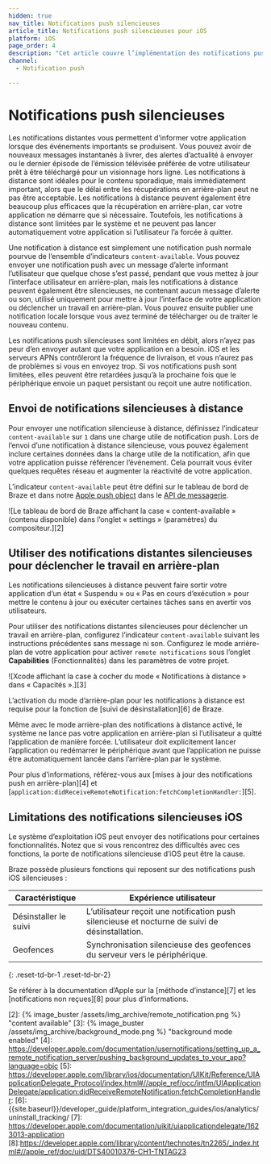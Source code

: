 ```yaml
---
hidden: true
nav_title: Notifications push silencieuses
article_title: Notifications push silencieuses pour iOS
platform: iOS
page_order: 4
description: "Cet article couvre l’implémentation des notifications push silencieuses dans votre application iOS."
channel:
  - Notification push

---
```


# Notifications push silencieuses

Les notifications distantes vous permettent d’informer votre application lorsque des événements importants se produisent. Vous pouvez avoir de nouveaux messages instantanés à livrer, des alertes d’actualité à envoyer ou le dernier épisode de l’émission télévisée préférée de votre utilisateur prêt à être téléchargé pour un visionnage hors ligne. Les notifications à distance sont idéales pour le contenu sporadique, mais immédiatement important, alors que le délai entre les récupérations en arrière-plan peut ne pas être acceptable. Les notifications à distance peuvent également être beaucoup plus efficaces que la récupération en arrière-plan, car votre application ne démarre que si nécessaire. Toutefois, les notifications à distance sont limitées par le système et ne peuvent pas lancer automatiquement votre application si l’utilisateur l’a forcée à quitter.

Une notification à distance est simplement une notification push normale pourvue de l’ensemble d’indicateurs `content-available`. Vous pouvez envoyer une notification push avec un message d’alerte informant l’utilisateur que quelque chose s’est passé, pendant que vous mettez à jour l’interface utilisateur en arrière-plan, mais les notifications à distance peuvent également être silencieuses, ne contenant aucun message d’alerte ou son, utilisé uniquement pour mettre à jour l’interface de votre application ou déclencher un travail en arrière-plan. Vous pouvez ensuite publier une notification locale lorsque vous avez terminé de télécharger ou de traiter le nouveau contenu.

Les notifications push silencieuses sont limitées en débit, alors n’ayez pas peur d’en envoyer autant que votre application en a besoin. iOS et les serveurs APNs contrôleront la fréquence de livraison, et vous n’aurez pas de problèmes si vous en envoyez trop. Si vos notifications push sont limitées, elles peuvent être retardées jusqu’à la prochaine fois que le périphérique envoie un paquet persistant ou reçoit une autre notification.

## Envoi de notifications silencieuses à distance

Pour envoyer une notification silencieuse à distance, définissez l’indicateur `content-available` sur `1` dans une charge utile de notification push. Lors de l’envoi d’une notification à distance silencieuse, vous pouvez également inclure certaines données dans la charge utile de la notification, afin que votre application puisse référencer l’événement. Cela pourrait vous éviter quelques requêtes réseau et augmenter la réactivité de votre application.

L’indicateur `content-available` peut être défini sur le tableau de bord de Braze et dans notre [Apple push object]({{site.baseurl}}/api/objects_filters/messaging/apple_object/) dans le [API de messagerie][1].

![Le tableau de bord de Braze affichant la case « content-available » (contenu disponible) dans l’onglet « settings » (paramètres) du compositeur.][2]

## Utiliser des notifications distantes silencieuses pour déclencher le travail en arrière-plan

Les notifications silencieuses à distance peuvent faire sortir votre application d’un état « Suspendu » ou « Pas en cours d’exécution » pour mettre le contenu à jour ou exécuter certaines tâches sans en avertir vos utilisateurs. 

Pour utiliser des notifications distantes silencieuses pour déclencher un travail en arrière-plan, configurez l’indicateur `content-available` suivant les instructions précédentes sans message ni son. Configurez le mode arrière-plan de votre application pour activer `remote notifications` sous l’onglet **Capabilities** (Fonctionnalités) dans les paramètres de votre projet.

![Xcode affichant la case à cocher du mode « Notifications à distance » dans « Capacités ».][3]

L’activation du mode d’arrière-plan pour les notifications à distance est requise pour la fonction de [suivi de désinstallation][6] de Braze.

Même avec le mode arrière-plan des notifications à distance activé, le système ne lance pas votre application en arrière-plan si l’utilisateur a quitté l’application de manière forcée. L’utilisateur doit explicitement lancer l’application ou redémarrer le périphérique avant que l’application ne puisse être automatiquement lancée dans l’arrière-plan par le système.

Pour plus d’informations, référez-vous aux [mises à jour des notifications push en arrière-plan][4] et [`application:didReceiveRemoteNotification:fetchCompletionHandler:`][5].

## Limitations des notifications silencieuses iOS

Le système d’exploitation iOS peut envoyer des notifications pour certaines fonctionnalités. Notez que si vous rencontrez des difficultés avec ces fonctions, la porte de notifications silencieuse d’iOS peut être la cause.

Braze possède plusieurs fonctions qui reposent sur des notifications push iOS silencieuses :

|Caractéristique|Expérience utilisateur|
|---|---|
|Désinstaller le suivi | L’utilisateur reçoit une notification push silencieuse et nocturne de suivi de désinstallation.|
|Geofences | Synchronisation silencieuse des geofences du serveur vers le périphérique.|
{: .reset-td-br-1 .reset-td-br-2}

Se référer à la documentation d’Apple sur la [méthode d’instance][7] et les [notifications non reçues][8] pour plus d’informations.

[1]: {{site.baseurl}}/api/endpoints/messaging/
[2]: {% image_buster /assets/img_archive/remote_notification.png %} "content available"
[3]: {% image_buster /assets/img_archive/background_mode.png %} "background mode enabled"
[4]: https://developer.apple.com/documentation/usernotifications/setting_up_a_remote_notification_server/pushing_background_updates_to_your_app?language=objc
[5]: https://developer.apple.com/library/ios/documentation/UIKit/Reference/UIApplicationDelegate_Protocol/index.html#//apple_ref/occ/intfm/UIApplicationDelegate/application:didReceiveRemoteNotification:fetchCompletionHandler:
[6]: {{site.baseurl}}/developer_guide/platform_integration_guides/ios/analytics/uninstall_tracking/
[7]: https://developer.apple.com/documentation/uikit/uiapplicationdelegate/1623013-application
[8]:https://developer.apple.com/library/content/technotes/tn2265/_index.html#//apple_ref/doc/uid/DTS40010376-CH1-TNTAG23